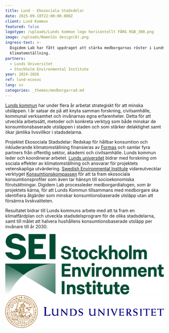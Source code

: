 ```yaml
---
title: Lund - Ekosociala Stadsdelar
date: 2025-09-10T22:00:00.000Z
client: Lund Kommun
featured: false
logotype: /uploads/Lunds kommun logo horisontellt FÄRG RGB_300.png
image: /uploads/Namnlös design(6).png
ingress-text: >-
  Digidem Lab har fått uppdraget att stärka medborgarnas röster i Lunds
  klimatomställning.
partners:
  - Lunds Universitet
  - Stockholm Environmental Institute
year: 2024-2026
ref: lund-ecosoc
lang: sv
categories: _themes/medborgarrad.md
---
```


[Lunds kommun](https://lund.se/) har under flera år arbetat strategiskt för att minska utsläppen. I år satsar de på att knyta samman forskning, civilsamhälle, kommunal verksamhet och invånarnas egna erfarenheter. Detta för att utveckla arbetssätt, metoder och konkreta verktyg som både minskar de konsumtionsbaserade utsläppen i staden och som stärker delaktighet samt ökar jämlika livsvillkor i stadsdelarna.

Projektet Ekosociala Stadsdelar: Redskap för hållbar konsumtion och inkluderande klimatomställning finansieras av [Formas](https://formas.se/) och samlar fyra partners från offentlig sektor, akademi och civilsamhälle. Lunds kommun leder och koordinerar arbetet. [Lunds universitet](https://www.lu.se/) bidrar med forskning om sociala effekter av klimatomställning och ansvarar för projektets vetenskapliga utvärdering. [Swedish Environmental Institute](https://www.sei.org/) vidareutvecklar verktyget [Konsumtionskompassen](https://www.sei.org/projects/konsumtionskompassen-2-0/ "Konsumptionskompassen") för att ta fram ekosociala konsumtionsprofiler som även tar hänsyn till socioekonomiska förutsättningar. Digidem Lab processleder medborgardialogen, som är projektets kärna, för att Lunds Kommun tillsammans med medborgare ska identifiera åtgärder som minskar konsumtionsbaserade utsläpp utan att försämra livskvaliteten.

Resultatet bidrar till Lunds kommuns arbete med att ta fram en klimatfärdplan och utveckla stadsdelsprogram för de olika stadsdelarna, samt till målet att halvera hushållens konsumtionsbaserade utsläpp per invånare till år 2030.

![](/uploads/SEI-Logo-Extended-Dark-Green-RGB.png)![](/uploads/Lunds_universitet_L_RGB.png)
